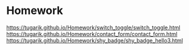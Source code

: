 # Homework

https://tugarik.github.io/Homework/switch_toggle/switch_toggle.html 
https://tugarik.github.io/Homework/contact_form/contact_form.html 
https://tugarik.github.io/Homework/shy_badge/shy_badge_hello3.html
